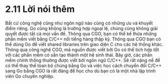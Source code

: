 # 2.11 Lời nói thêm

Bất cứ công nghệ cũng như ngôn ngữ nào cũng có những ưu và khuyết điểm riêng. Go cũng không là trường hợp ngoại lệ, chúng cũng không giải quyết được tất cả mọi vấn đề. Thông qua CGO, bạn có thể kế thừa những phần mềm viết bằng C/C++ nổi tiếng hàng thập kỷ. Thông qua CGO bạn có thể dùng Go để viết shared libraries trên giao diện C cho các hệ thống khác. Thông qua công nghệ CGO, mã nguồn được viết bởi Go có thể tích hợp tốt với các phần mềm có sẵn tạo thành một hệ sinh thái. Bây giờ, các phần mềm chính thống thường được viết bởi ngôn ngữ C/C++. Sẽ rất nặng nề để có thể thay thế tòan bộ chúng bằng Go và việc học cách chuyển đổi C/C++ sang Go bằng CGO là rất đáng để học cho dù bạn có là một nhà lập trình viên Go chuyên nghiệp.
